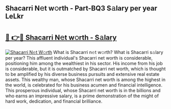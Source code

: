 ## Shacarri N𝚎t w𝚘rth - Part-BQ3 S𝚊lary per year LeLkr

# <h2><a href="http://gc5520.nevu.top/?p=Shacarri">🔗 👉🔴 Shacarri N𝚎t w𝚘rth - S𝚊lary</a></h2>

[![Shacarri N𝚎t W𝚘rth](https://i.imgur.com/Oavwk0R.jpeg)](http://gc5520.nevu.top/?p=Shacarri)
What is Shacarri n𝚎t w𝚘rth? What is Shacarri s𝚊lary per year?
This affluent individual's Shacarri net worth is considerable, positioning him among the wealthiest in his sector. His income from his job is considerable, but it is outmatched by Shacarri net worth, which is thought to be amplified by his diverse business pursuits and extensive real estate assets. This wealthy man, whose Shacarri net worth is among the highest in the world, is celebrated for his business acumen and financial intelligence. This prosperous individual, whose Shacarri net worth is in the billions and who earns an impressive salary, is a prime demonstration of the might of hard work, dedication, and financial brilliance.
